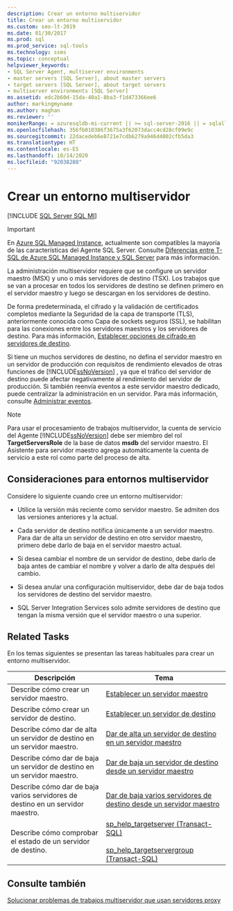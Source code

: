 ```yaml
---
description: Crear un entorno multiservidor
title: Crear un entorno multiservidor
ms.custom: seo-lt-2019
ms.date: 01/30/2017
ms.prod: sql
ms.prod_service: sql-tools
ms.technology: ssms
ms.topic: conceptual
helpviewer_keywords:
- SQL Server Agent, multiserver environments
- master servers [SQL Server], about master servers
- target servers [SQL Server], about target servers
- multiserver environments [SQL Server]
ms.assetid: edc2b60d-15da-40a1-8ba3-f1d473366ee6
author: markingmyname
ms.author: maghan
ms.reviewer: ''
monikerRange: = azuresqldb-mi-current || >= sql-server-2016 || = sqlallproducts-allversions
ms.openlocfilehash: 356fb010386f3675a3f62073dacc4cd28cf09e9c
ms.sourcegitcommit: 22dacedeb6e8721e7cdb6279a946d4002cfb5da3
ms.translationtype: HT
ms.contentlocale: es-ES
ms.lasthandoff: 10/14/2020
ms.locfileid: "92038288"
---
```

# <a name="create-a-multiserver-environment"></a>Crear un entorno multiservidor
[!INCLUDE [SQL Server SQL MI](../../includes/applies-to-version/sql-asdbmi.md)]

> [!IMPORTANT]  
> En [Azure SQL Managed Instance](/azure/sql-database/sql-database-managed-instance), actualmente son compatibles la mayoría de las características del Agente SQL Server. Consulte [Diferencias entre T-SQL de Azure SQL Managed Instance y SQL Server](/azure/sql-database/sql-database-managed-instance-transact-sql-information#sql-server-agent) para más información.

La administración multiservidor requiere que se configure un servidor maestro (MSX) y uno o más servidores de destino (TSX). Los trabajos que se van a procesar en todos los servidores de destino se definen primero en el servidor maestro y luego se descargan en los servidores de destino.  
  
De forma predeterminada, el cifrado y la validación de certificados completos mediante la Seguridad de la capa de transporte (TLS), anteriormente conocida como Capa de sockets seguros (SSL), se habilitan para las conexiones entre los servidores maestros y los servidores de destino. Para más información, [Establecer opciones de cifrado en servidores de destino](../../ssms/agent/set-encryption-options-on-target-servers.md).  
  
Si tiene un muchos servidores de destino, no defina el servidor maestro en un servidor de producción con requisitos de rendimiento elevados de otras funciones de [!INCLUDE[ssNoVersion](../../includes/ssnoversion-md.md)] , ya que el tráfico del servidor de destino puede afectar negativamente al rendimiento del servidor de producción. Si también reenvía eventos a este servidor maestro dedicado, puede centralizar la administración en un servidor. Para más información, consulte [Administrar eventos](../../ssms/agent/manage-events.md).  
  
> [!NOTE]  
> Para usar el procesamiento de trabajos multiservidor, la cuenta de servicio del Agente [!INCLUDE[ssNoVersion](../../includes/ssnoversion-md.md)] debe ser miembro del rol **TargetServersRole** de la base de datos **msdb** del servidor maestro. El Asistente para servidor maestro agrega automáticamente la cuenta de servicio a este rol como parte del proceso de alta.  
  
## <a name="considerations-for-multiserver-environments"></a>Consideraciones para entornos multiservidor  
  
Considere lo siguiente cuando cree un entorno multiservidor:  
  
-   Utilice la versión más reciente como servidor maestro. Se admiten dos las versiones anteriores y la actual.

-   Cada servidor de destino notifica únicamente a un servidor maestro. Para dar de alta un servidor de destino en otro servidor maestro, primero debe darlo de baja en el servidor maestro actual.  
  
-   Si desea cambiar el nombre de un servidor de destino, debe darlo de baja antes de cambiar el nombre y volver a darlo de alta después del cambio.  
  
-   Si desea anular una configuración multiservidor, debe dar de baja todos los servidores de destino del servidor maestro.  
  
-   SQL Server Integration Services solo admite servidores de destino que tengan la misma versión que el servidor maestro o una superior.  
  
## <a name="related-tasks"></a>Related Tasks  
En los temas siguientes se presentan las tareas habituales para crear un entorno multiservidor.  
  
|Descripción|Tema|  
|---------------|---------|  
|Describe cómo crear un servidor maestro.|[Establecer un servidor maestro](../../ssms/agent/make-a-master-server.md)|  
|Describe cómo crear un servidor de destino.|[Establecer un servidor de destino](../../ssms/agent/make-a-target-server.md)|  
|Describe cómo dar de alta un servidor de destino en un servidor maestro.|[Dar de alta un servidor de destino en un servidor maestro](../../ssms/agent/enlist-a-target-server-to-a-master-server.md)|  
|Describe cómo dar de baja un servidor de destino en un servidor maestro.|[Dar de baja un servidor de destino desde un servidor maestro](../../ssms/agent/defect-a-target-server-from-a-master-server.md)|  
|Describe cómo dar de baja varios servidores de destino en un servidor maestro.|[Dar de baja varios servidores de destino desde un servidor maestro](../../ssms/agent/defect-multiple-target-servers-from-a-master-server.md)|  
|Describe cómo comprobar el estado de un servidor de destino.|[sp_help_targetserver (Transact-SQL)](../../relational-databases/system-stored-procedures/sp-help-targetserver-transact-sql.md)<br /><br />[sp_help_targetservergroup (Transact-SQL)](../../relational-databases/system-stored-procedures/sp-help-targetservergroup-transact-sql.md)|  
  
## <a name="see-also"></a>Consulte también  
[Solucionar problemas de trabajos multiservidor que usan servidores proxy](../../ssms/agent/troubleshoot-multiserver-jobs-that-use-proxies.md)  
